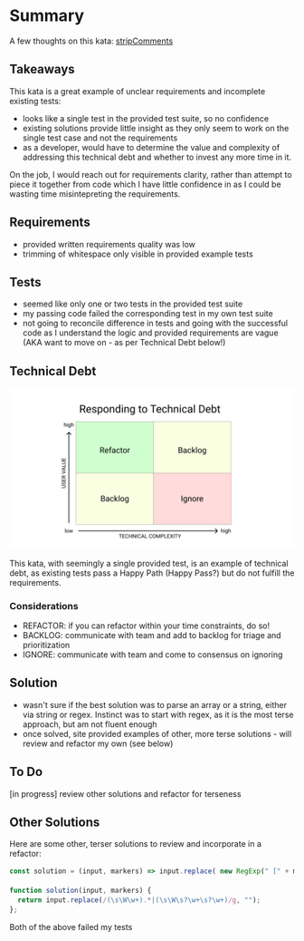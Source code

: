 # Summary
A few thoughts on this kata: [stripComments](https://www.codewars.com/kata/51c8e37cee245da6b40000bd/train/javascript)

## Takeaways
This kata is a great example of unclear requirements and incomplete existing tests:
* looks like a single test in the provided test suite, so no confidence
* existing solutions provide little insight as they only seem to work on the single test case and not the requirements
* as a developer, would have to determine the value and complexity of addressing this technical debt and whether to invest any more time in it.

On the job, I would reach out for requirements clarity, rather than attempt to piece it together from code which I have little confidence in as I could be wasting time misintepreting the requirements.

## Requirements
* provided written requirements quality was low
* trimming of whitespace only visible in provided example tests

## Tests
* seemed like only one or two tests in the provided test suite
* my passing code failed the corresponding test in my own test suite
* not going to reconcile difference in tests and going with the successful code as I understand the logic and provided requirements are vague (AKA want to move on - as per Technical Debt below!)

## Technical Debt

![Tech Debt Diagram](TechDebtDiagram.png)

This kata, with seemingly a single provided test, is an example of technical debt, as existing tests pass a Happy Path (Happy Pass?) but do not fulfill the requirements.

### Considerations
* REFACTOR: if you can refactor within your time constraints, do so!
* BACKLOG: communicate with team and add to backlog for triage and prioritization
* IGNORE: communicate with team and come to consensus on ignoring


## Solution
* wasn't sure if the best solution was to parse an array or a string, either via string or regex. Instinct was to start with regex, as it is the most terse approach, but am not fluent enough
* once solved, site provided examples of other, more terse solutions - will review and refactor my own (see below)

## To Do
[in progress] review other solutions and refactor for terseness

## Other Solutions
Here are some other, terser solutions to review and incorporate in a refactor:

```javascript
const solution = (input, markers) => input.replace( new RegExp(" [" + markers.join(',') + "].+", "gi"), '' );

function solution(input, markers) {
  return input.replace(/(\s\W\w+).*|(\s\W\s?\w+\s?\w+)/g, "");
};
```

Both of the above failed my tests

